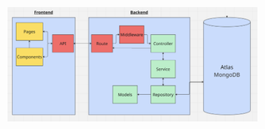 ![picture](https://github.com/helalha7/GalleryXProject/blob/main/Screenshot%202025-05-31%20at%205.51.19.png)
